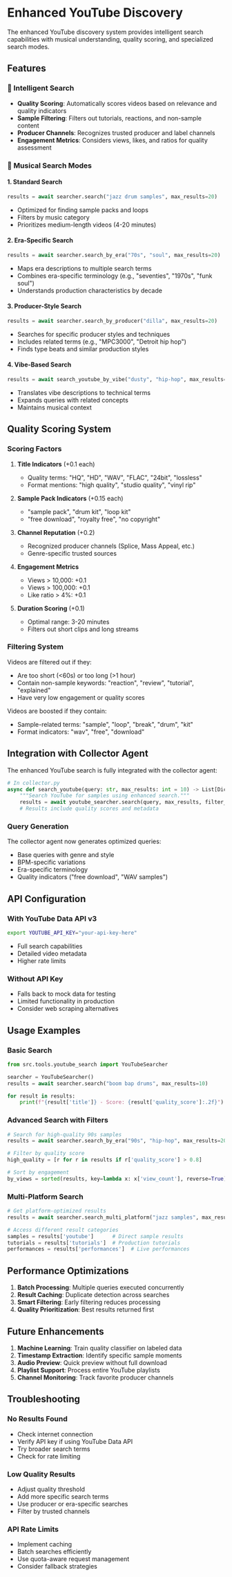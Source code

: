# Enhanced YouTube Discovery

The enhanced YouTube discovery system provides intelligent search capabilities with musical understanding, quality scoring, and specialized search modes.

## Features

### 🎯 Intelligent Search
- **Quality Scoring**: Automatically scores videos based on relevance and quality indicators
- **Sample Filtering**: Filters out tutorials, reactions, and non-sample content
- **Producer Channels**: Recognizes trusted producer and label channels
- **Engagement Metrics**: Considers views, likes, and ratios for quality assessment

### 🎵 Musical Search Modes

#### 1. Standard Search
```python
results = await searcher.search("jazz drum samples", max_results=20)
```
- Optimized for finding sample packs and loops
- Filters by music category
- Prioritizes medium-length videos (4-20 minutes)

#### 2. Era-Specific Search
```python
results = await searcher.search_by_era("70s", "soul", max_results=20)
```
- Maps era descriptions to multiple search terms
- Combines era-specific terminology (e.g., "seventies", "1970s", "funk soul")
- Understands production characteristics by decade

#### 3. Producer-Style Search
```python
results = await searcher.search_by_producer("dilla", max_results=20)
```
- Searches for specific producer styles and techniques
- Includes related terms (e.g., "MPC3000", "Detroit hip hop")
- Finds type beats and similar production styles

#### 4. Vibe-Based Search
```python
results = await search_youtube_by_vibe("dusty", "hip-hop", max_results=20)
```
- Translates vibe descriptions to technical terms
- Expands queries with related concepts
- Maintains musical context

## Quality Scoring System

### Scoring Factors

1. **Title Indicators** (+0.1 each)
   - Quality terms: "HQ", "HD", "WAV", "FLAC", "24bit", "lossless"
   - Format mentions: "high quality", "studio quality", "vinyl rip"

2. **Sample Pack Indicators** (+0.15 each)
   - "sample pack", "drum kit", "loop kit"
   - "free download", "royalty free", "no copyright"

3. **Channel Reputation** (+0.2)
   - Recognized producer channels (Splice, Mass Appeal, etc.)
   - Genre-specific trusted sources

4. **Engagement Metrics**
   - Views > 10,000: +0.1
   - Views > 100,000: +0.1
   - Like ratio > 4%: +0.1

5. **Duration Scoring** (+0.1)
   - Optimal range: 3-20 minutes
   - Filters out short clips and long streams

### Filtering System

Videos are filtered out if they:
- Are too short (<60s) or too long (>1 hour)
- Contain non-sample keywords: "reaction", "review", "tutorial", "explained"
- Have very low engagement or quality scores

Videos are boosted if they contain:
- Sample-related terms: "sample", "loop", "break", "drum", "kit"
- Format indicators: "wav", "free", "download"

## Integration with Collector Agent

The enhanced YouTube search is fully integrated with the collector agent:

```python
# In collector.py
async def search_youtube(query: str, max_results: int = 10) -> List[Dict]:
    """Search YouTube for samples using enhanced search."""
    results = await youtube_searcher.search(query, max_results, filter_samples=True)
    # Results include quality scores and metadata
```

### Query Generation

The collector agent now generates optimized queries:
- Base queries with genre and style
- BPM-specific variations
- Era-specific terminology
- Quality indicators ("free download", "WAV samples")

## API Configuration

### With YouTube Data API v3
```bash
export YOUTUBE_API_KEY="your-api-key-here"
```
- Full search capabilities
- Detailed video metadata
- Higher rate limits

### Without API Key
- Falls back to mock data for testing
- Limited functionality in production
- Consider web scraping alternatives

## Usage Examples

### Basic Search
```python
from src.tools.youtube_search import YouTubeSearcher

searcher = YouTubeSearcher()
results = await searcher.search("boom bap drums", max_results=10)

for result in results:
    print(f"{result['title']} - Score: {result['quality_score']:.2f}")
```

### Advanced Search with Filters
```python
# Search for high-quality 90s samples
results = await searcher.search_by_era("90s", "hip-hop", max_results=20)

# Filter by quality score
high_quality = [r for r in results if r['quality_score'] > 0.8]

# Sort by engagement
by_views = sorted(results, key=lambda x: x['view_count'], reverse=True)
```

### Multi-Platform Search
```python
# Get platform-optimized results
results = await searcher.search_multi_platform("jazz samples", max_results=30)

# Access different result categories
samples = results['youtube']      # Direct sample results
tutorials = results['tutorials']  # Production tutorials
performances = results['performances']  # Live performances
```

## Performance Optimizations

1. **Batch Processing**: Multiple queries executed concurrently
2. **Result Caching**: Duplicate detection across searches
3. **Smart Filtering**: Early filtering reduces processing
4. **Quality Prioritization**: Best results returned first

## Future Enhancements

1. **Machine Learning**: Train quality classifier on labeled data
2. **Timestamp Extraction**: Identify specific sample moments
3. **Audio Preview**: Quick preview without full download
4. **Playlist Support**: Process entire YouTube playlists
5. **Channel Monitoring**: Track favorite producer channels

## Troubleshooting

### No Results Found
- Check internet connection
- Verify API key if using YouTube Data API
- Try broader search terms
- Check for rate limiting

### Low Quality Results
- Adjust quality threshold
- Add more specific search terms
- Use producer or era-specific searches
- Filter by trusted channels

### API Rate Limits
- Implement caching
- Batch searches efficiently
- Use quota-aware request management
- Consider fallback strategies